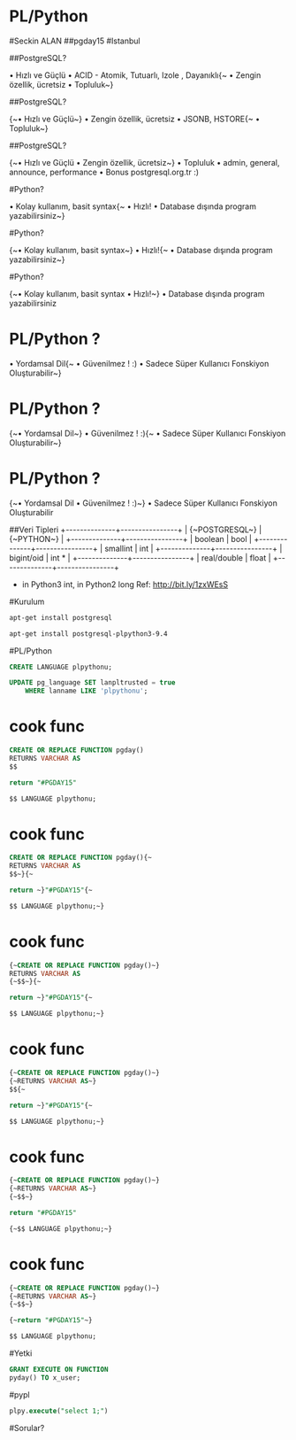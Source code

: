 #  PL/Python
#Seckin ALAN
#\#pgday15
#Istanbul



##PostgreSQL?

• Hızlı ve Güçlü
  • ACID - Atomik, Tutuarlı, Izole , Dayanıklı{~
• Zengin özellik, ücretsiz
• Topluluk~}


##PostgreSQL?

{~• Hızlı ve Güçlü~}
• Zengin özellik, ücretsiz
  • JSONB, HSTORE{~
• Topluluk~}


##PostgreSQL?

{~• Hızlı ve Güçlü
• Zengin özellik, ücretsiz~}
• Topluluk
  • admin, general, announce, performance
  • Bonus postgresql.org.tr :)


#Python?

• Kolay kullanım, basit syntax{~
• Hızlı!
• Database dışında program yazabilirsiniz~}


#Python?

{~• Kolay kullanım, basit syntax~}
• Hızlı!{~
• Database dışında program yazabilirsiniz~}


#Python?

{~• Kolay kullanım, basit syntax
• Hızlı!~}
• Database dışında program yazabilirsiniz


# PL/Python ?

• Yordamsal Dil{~
• Güvenilmez ! :)
• Sadece Süper Kullanıcı Fonskiyon Oluşturabilir~}


# PL/Python ?

{~• Yordamsal Dil~}
• Güvenilmez ! :){~
• Sadece Süper Kullanıcı Fonskiyon Oluşturabilir~}


# PL/Python ?

{~• Yordamsal Dil
• Güvenilmez ! :)~}
• Sadece Süper Kullanıcı Fonskiyon Oluşturabilir


##Veri Tipleri
+--------------+----------------+
|  {~POSTGRESQL~}  |     {~PYTHON~}     |
+--------------+----------------+
|    boolean   |      bool      |
+--------------+----------------+
|   smallint   |      int       |
+--------------+----------------+
|  bigint/oid  |      int *     |
+--------------+----------------+
| real/double  |      float     |
+--------------+----------------+

* in Python3 int, in Python2 long
Ref: http://bit.ly/1zxWEsS


#Kurulum

```sh
apt-get install postgresql
```

```sh
apt-get install postgresql-plpython3-9.4
```


#PL/Python
```sql
CREATE LANGUAGE plpythonu;

UPDATE pg_language SET lanpltrusted = true
	WHERE lanname LIKE 'plpythonu';
```


# cook func

```sql
CREATE OR REPLACE FUNCTION pgday()
RETURNS VARCHAR AS
$$

return "#PGDAY15"

$$ LANGUAGE plpythonu;
```


# cook func

```sql
CREATE OR REPLACE FUNCTION pgday(){~
RETURNS VARCHAR AS
$$~}{~

return ~}"#PGDAY15"{~

$$ LANGUAGE plpythonu;~}
```


# cook func

```sql
{~CREATE OR REPLACE FUNCTION pgday()~}
RETURNS VARCHAR AS
{~$$~}{~

return ~}"#PGDAY15"{~

$$ LANGUAGE plpythonu;~}
```


# cook func

```sql
{~CREATE OR REPLACE FUNCTION pgday()~}
{~RETURNS VARCHAR AS~}
$${~

return ~}"#PGDAY15"{~

$$ LANGUAGE plpythonu;~}
```


# cook func

```sql
{~CREATE OR REPLACE FUNCTION pgday()~}
{~RETURNS VARCHAR AS~}
{~$$~}

return "#PGDAY15"

{~$$ LANGUAGE plpythonu;~}
```


# cook func

```sql
{~CREATE OR REPLACE FUNCTION pgday()~}
{~RETURNS VARCHAR AS~}
{~$$~}

{~return "#PGDAY15"~}

$$ LANGUAGE plpythonu;
```


#Yetki
```sql
GRANT EXECUTE ON FUNCTION
pyday() TO x_user;
```


#pypl
```sql
plpy.execute("select 1;")
```


#Sorular?

